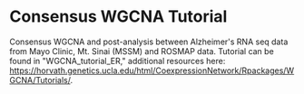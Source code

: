 # Consensus WGCNA Tutorial

Consensus WGCNA and post-analysis between Alzheimer's RNA seq data from Mayo Clinic, Mt. Sinai (MSSM) and ROSMAP data. Tutorial can be found in "WGCNA_tutorial_ER," additional resources here: https://horvath.genetics.ucla.edu/html/CoexpressionNetwork/Rpackages/WGCNA/Tutorials/.
